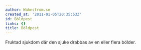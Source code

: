 ```yaml
---
author: Wahnstrom.se
created_at: '2011-01-05T20:35:53Z'
id: Böldpest
links: {}
title: Böldpest
---
```


Fruktad sjukdom där den sjuke drabbas av en eller flera bölder.